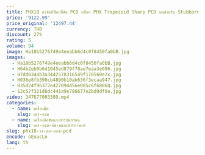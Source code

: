 ```yaml
---
title: PHX18 กําจัดอีพ็อกซี่ขัด PCD บล็อก PHX Trapezoid Sharp PCD บดสําหรับ Stubborn เคลือบ Mastic ถอด
price: '9122.99'
price_original: '12497.44'
currency: THB
discount: 27%
rating: 5
volume: 94
image: Ha18b5276749e4eeabb6d4c0f8450fa0bB.jpg
images:
  - Ha18b5276749e4eeabb6d4c0f8450fa0bB.jpg
  - H64b2eb0b6d1045ed879f78ae7eaa3e096.jpg
  - H7dd0344b3a3442578316549f170560e2x.jpg
  - H036e8fb390cb4890b10ab636f3ecaa947.jpg
  - H35d24f96377e427094456e005c6f6886Q.jpg
  - S2c57f321d6dc441a9e786677e2bd9df0o.jpg
video: 347677003389.mp4
categories:
  - name: เครื่องมือ
    slug: เคร-องม
  - name: เครื่องมือขัดและสารกัดกร่อน
    slug: เคร-องม-อข-ดและสารก-ดกร
slug: phx18-าจ-ดอ-อกซ-pcd
encode: oExucLo
lang: th
---
```

  